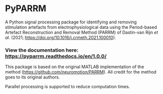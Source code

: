 # PyPARRM

A Python signal processing package for identifying and removing stimulation
artefacts from electrophysiological data using the Period-based Artefact
Reconstruction and Removal Method (PARRM) of Dastin-van Rijn *et al.* (2021;
https://doi.org/10.1016/j.crmeth.2021.100010).

### View the documentation here: https://pyparrm.readthedocs.io/en/1.0.0/


This package is based on the original MATLAB implementation of the method
(https://github.com/neuromotion/PARRM). All credit for the method goes to its
original authors.

Parallel processing is supported to reduce computation times.
